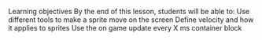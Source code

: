 Learning objectives
By the end of this lesson, students will be able to:
Use different tools to make a sprite move on the screen
Define velocity and how it applies to sprites
Use the on game update every X ms container block
